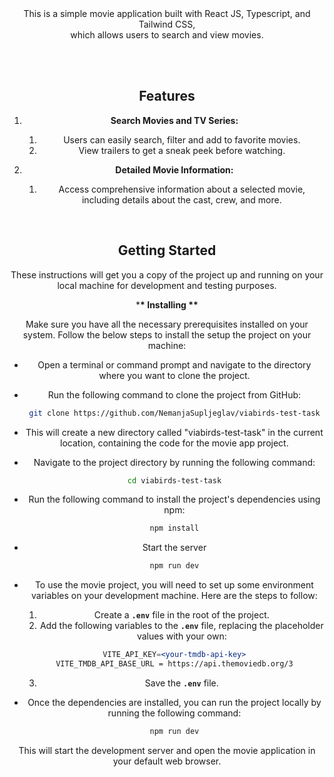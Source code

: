 <div align="center" >
  <br/>

  <br/>

  <p >
This is a simple movie application built with React JS, Typescript, and Tailwind CSS, <br/> which allows users to search and view  movies.
  </p>

<br/>
<br/>

## Features

1. **Search Movies and TV Series:**

   1. Users can easily search, filter and add to favorite movies.
   2. View trailers to get a sneak peek before watching.

2. **Detailed Movie Information:**

   1. Access comprehensive information about a selected movie, including details about the cast, crew, and more.

<br/>

## Getting Started

These instructions will get you a copy of the project up and running on your local machine for development and testing purposes.

\***\* Installing \*\***

Make sure you have all the necessary prerequisites installed on your system. Follow the below steps to install the setup the project on your machine:

- Open a terminal or command prompt and navigate to the directory where you want to clone the project.
- Run the following command to clone the project from GitHub:
  ```bash
  git clone https://github.com/NemanjaSupljeglav/viabirds-test-task
  ```
- This will create a new directory called "viabirds-test-task" in the current location, containing the code for the movie app project.
- Navigate to the project directory by running the following command:

  ```bash
  cd viabirds-test-task
  ```

- Run the following command to install the project's dependencies using npm:

  ```bash
  npm install
  ```

- Start the server

  ```bash
  npm run dev
  ```

- To use the movie project, you will need to set up some environment variables on your development machine. Here are the steps to follow:

  1. Create a **`.env`** file in the root of the project.
  2. Add the following variables to the **`.env`** file, replacing the placeholder values with your own:

  ```jsx
  VITE_API_KEY=<your-tmdb-api-key>
  VITE_TMDB_API_BASE_URL = https://api.themoviedb.org/3
  ```

  3. Save the **`.env`** file.

- Once the dependencies are installed, you can run the project locally by running the following command:
  ```bash
  npm run dev
  ```

This will start the development server and open the movie application in your default web browser.

<br/>
